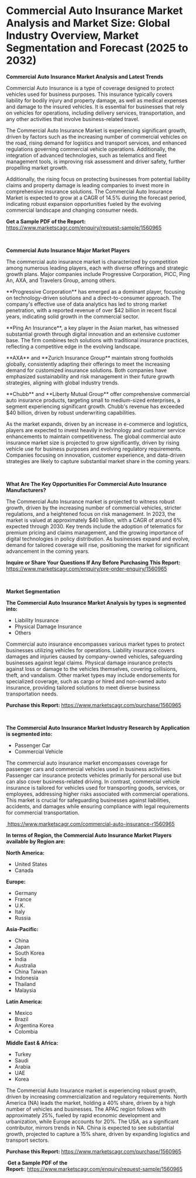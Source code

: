 <p><h1>Commercial Auto Insurance Market Analysis and Market Size: Global Industry Overview, Market Segmentation and Forecast (2025 to 2032)</h1></p><p><strong>Commercial Auto Insurance Market Analysis and Latest Trends</strong></p>
<p><p>Commercial Auto Insurance is a type of coverage designed to protect vehicles used for business purposes. This insurance typically covers liability for bodily injury and property damage, as well as medical expenses and damage to the insured vehicles. It is essential for businesses that rely on vehicles for operations, including delivery services, transportation, and any other activities that involve business-related travel.</p><p>The Commercial Auto Insurance Market is experiencing significant growth, driven by factors such as the increasing number of commercial vehicles on the road, rising demand for logistics and transport services, and enhanced regulations governing commercial vehicle operations. Additionally, the integration of advanced technologies, such as telematics and fleet management tools, is improving risk assessment and driver safety, further propelling market growth.</p><p>Additionally, the rising focus on protecting businesses from potential liability claims and property damage is leading companies to invest more in comprehensive insurance solutions. The Commercial Auto Insurance Market is expected to grow at a CAGR of 14.5% during the forecast period, indicating robust expansion opportunities fueled by the evolving commercial landscape and changing consumer needs.</p></p>
<p><strong>Get a Sample PDF of the Report:&nbsp;</strong> <a href="https://www.marketscagr.com/enquiry/request-sample/1560965?utm_campaign=3557&utm_medium=2&utm_source=Github&utm_content=ia&utm_term=19042025&utm_id=commercial-auto-insurance">https://www.marketscagr.com/enquiry/request-sample/1560965</a></p>
<p>&nbsp;</p>
<p><strong>Commercial Auto Insurance Major Market Players</strong></p>
<p><p>The commercial auto insurance market is characterized by competition among numerous leading players, each with diverse offerings and strategic growth plans. Major companies include Progressive Corporation, PICC, Ping An, AXA, and Travelers Group, among others. </p><p>**Progressive Corporation** has emerged as a dominant player, focusing on technology-driven solutions and a direct-to-consumer approach. The company's effective use of data analytics has led to strong market penetration, with a reported revenue of over $42 billion in recent fiscal years, indicating solid growth in the commercial sector.</p><p>**Ping An Insurance**, a key player in the Asian market, has witnessed substantial growth through digital innovation and an extensive customer base. The firm combines tech solutions with traditional insurance practices, reflecting a competitive edge in the evolving landscape.</p><p>**AXA** and **Zurich Insurance Group** maintain strong footholds globally, consistently adapting their offerings to meet the increasing demand for customized insurance solutions. Both companies have emphasized sustainability and risk management in their future growth strategies, aligning with global industry trends.</p><p>**Chubb** and **Liberty Mutual Group** offer comprehensive commercial auto insurance products, targeting small to medium-sized enterprises, a segment experiencing significant growth. Chubb's revenue has exceeded $40 billion, driven by robust underwriting capabilities.</p><p>As the market expands, driven by an increase in e-commerce and logistics, players are expected to invest heavily in technology and customer service enhancements to maintain competitiveness. The global commercial auto insurance market size is projected to grow significantly, driven by rising vehicle use for business purposes and evolving regulatory requirements. Companies focusing on innovation, customer experience, and data-driven strategies are likely to capture substantial market share in the coming years.</p></p>
<p>&nbsp;</p>
<p><strong>What Are The Key Opportunities For Commercial Auto Insurance Manufacturers?</strong></p>
<p><p>The Commercial Auto Insurance market is projected to witness robust growth, driven by the increasing number of commercial vehicles, stricter regulations, and a heightened focus on risk management. In 2023, the market is valued at approximately $40 billion, with a CAGR of around 6% expected through 2030. Key trends include the adoption of telematics for premium pricing and claims management, and the growing importance of digital technologies in policy distribution. As businesses expand and evolve, demand for tailored coverage will rise, positioning the market for significant advancement in the coming years.</p></p>
<p><strong>Inquire or Share Your Questions If Any Before Purchasing This Report:</strong> <a href="https://www.marketscagr.com/enquiry/pre-order-enquiry/1560965?utm_campaign=3557&utm_medium=2&utm_source=Github&utm_content=ia&utm_term=19042025&utm_id=commercial-auto-insurance">https://www.marketscagr.com/enquiry/pre-order-enquiry/1560965</a></p>
<p>&nbsp;</p>
<p><strong>Market Segmentation</strong></p>
<p><strong>The Commercial Auto Insurance Market Analysis by types is segmented into:</strong></p>
<p><ul><li>Liability Insurance</li><li>Physical Damage Insurance</li><li>Others</li></ul></p>
<p><p>Commercial auto insurance encompasses various market types to protect businesses utilizing vehicles for operations. Liability insurance covers damages and injuries caused by company-owned vehicles, safeguarding businesses against legal claims. Physical damage insurance protects against loss or damage to the vehicles themselves, covering collisions, theft, and vandalism. Other market types may include endorsements for specialized coverage, such as cargo or hired and non-owned auto insurance, providing tailored solutions to meet diverse business transportation needs.</p></p>
<p><strong>Purchase this Report:&nbsp;</strong><a href="https://www.marketscagr.com/purchase/1560965?utm_campaign=3557&utm_medium=2&utm_source=Github&utm_content=ia&utm_term=19042025&utm_id=commercial-auto-insurance">https://www.marketscagr.com/purchase/1560965</a></p>
<p>&nbsp;</p>
<p><strong>The Commercial Auto Insurance Market Industry Research by Application is segmented into:</strong></p>
<p><ul><li>Passenger Car</li><li>Commercial Vehicle</li></ul></p>
<p><p>The commercial auto insurance market encompasses coverage for passenger cars and commercial vehicles used in business activities. Passenger car insurance protects vehicles primarily for personal use but can also cover business-related driving. In contrast, commercial vehicle insurance is tailored for vehicles used for transporting goods, services, or employees, addressing higher risks associated with commercial operations. This market is crucial for safeguarding businesses against liabilities, accidents, and damages while ensuring compliance with legal requirements for commercial transportation.</p></p>
<p><a href="https://www.marketscagr.com/commercial-auto-insurance-r1560965?utm_campaign=3557&utm_medium=2&utm_source=Github&utm_content=ia&utm_term=19042025&utm_id=commercial-auto-insurance">&nbsp;https://www.marketscagr.com/commercial-auto-insurance-r1560965</a></p>
<p><strong>In terms of Region, the Commercial Auto Insurance Market Players available by Region are:</strong></p>
<p>
    <p> <strong> North America: </strong>
        <ul>
            <li>United States</li>
            <li>Canada</li>
        </ul>
        </p> 
    <p> <strong> Europe: </strong>
        <ul>
            <li>Germany</li>
            <li>France</li>
            <li>U.K.</li>
            <li>Italy</li>
            <li>Russia</li>
        </ul>
        </p> 
    <p> <strong> Asia-Pacific: </strong>
        <ul>
            <li>China</li>
            <li>Japan</li>
            <li>South Korea</li>
            <li>India</li>
            <li>Australia</li>
            <li>China Taiwan</li>
            <li>Indonesia</li>
            <li>Thailand</li>
            <li>Malaysia</li>
        </ul>
        </p> 
    <p> <strong> Latin America: </strong>
        <ul>
            <li>Mexico</li>
            <li>Brazil</li>
            <li>Argentina Korea</li>
            <li>Colombia</li>
        </ul>
        </p> 
    <p> <strong> Middle East & Africa: </strong>
        <ul>
            <li>Turkey</li>
            <li>Saudi</li>
            <li>Arabia</li>
            <li>UAE</li>
            <li>Korea</li>
        </ul>
    </p>
    </p>
<p><p>The Commercial Auto Insurance market is experiencing robust growth, driven by increasing commercialization and regulatory requirements. North America (NA) leads the market, holding a 40% share, driven by a high number of vehicles and businesses. The APAC region follows with approximately 25%, fueled by rapid economic development and urbanization, while Europe accounts for 20%. The USA, as a significant contributor, mirrors trends in NA. China is expected to see substantial growth, projected to capture a 15% share, driven by expanding logistics and transport sectors.</p></p>
<p><strong>Purchase this Report: </strong><a href="https://www.marketscagr.com/purchase/1560965?utm_campaign=3557&utm_medium=2&utm_source=Github&utm_content=ia&utm_term=19042025&utm_id=commercial-auto-insurance">https://www.marketscagr.com/purchase/1560965</a></p>
<p>&nbsp;<strong>Get a Sample PDF of the Report:&nbsp;&nbsp;</strong><a href="https://www.marketscagr.com/enquiry/request-sample/1560965?utm_campaign=3557&utm_medium=2&utm_source=Github&utm_content=ia&utm_term=19042025&utm_id=commercial-auto-insurance">https://www.marketscagr.com/enquiry/request-sample/1560965</a></p>
<p><strong></strong></p>
<p><p></p><p></p><p></p></p>